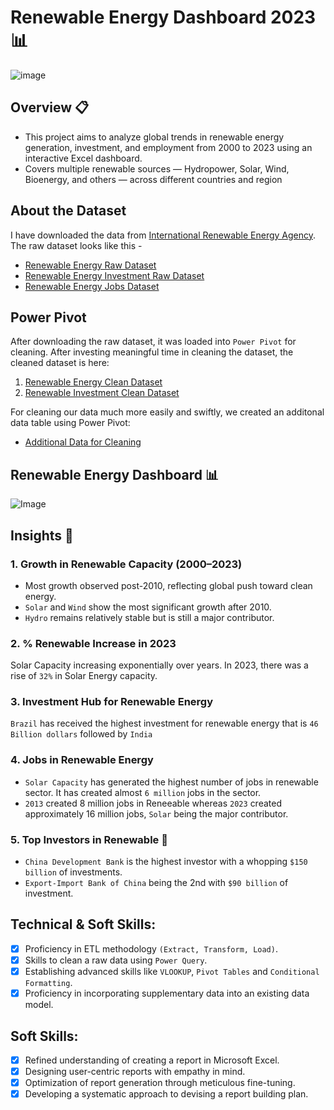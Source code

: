 # Renewable Energy Dashboard 2023 📊
![image](https://github.com/user-attachments/assets/3e679c64-1257-4d67-ab6f-0f32d9dee2d7)

## Overview 📋
* This project aims to analyze global trends in renewable energy generation, investment, and employment from 2000 to 2023 using an interactive Excel dashboard.
* Covers multiple renewable sources — Hydropower, Solar, Wind, Bioenergy, and others — across different countries and region

## About the Dataset 
I have downloaded the data from [International Renewable Energy Agency]('https://www.irena.org/Data/').
The raw dataset looks like this - 

* [Renewable Energy Raw Dataset](https://github.com/YatinShekhar/Renewable-Energy-Analysis/blob/main/raw-files/Renewable%20Energy%20Raw%20Dataset.xlsx)
*  [Renewable Energy Investment Raw Dataset](https://github.com/YatinShekhar/Renewable-Energy-Analysis/blob/main/raw-files/Renewable%20Investments%20Raw%20Dataset.xlsx)
* [Renewable Energy Jobs Dataset](https://github.com/YatinShekhar/Renewable-Energy-Analysis/blob/main/raw-files/Renewable%20Energy%20Jobs%20Dataset.xlsx)

## Power Pivot 
After downloading the raw dataset, it was loaded into `Power Pivot` for cleaning. After investing meaningful time in cleaning the dataset, 
the cleaned dataset is here:

1. [Renewable Energy Clean Dataset](https://github.com/YatinShekhar/Renewable-Energy-Analysis/blob/main/clean-files/Additonal%20Data%20For%20Cleaning.xlsx)
2. [Renewable Investment Clean Dataset](https://github.com/YatinShekhar/Renewable-Energy-Analysis/blob/main/clean-files/Renewable%20Investments%20Clean%20Dataset.xlsx)

For cleaning our data much more easily and swiftly, we created an additonal data table using Power Pivot:
* [Additional Data for Cleaning](https://github.com/YatinShekhar/Renewable-Energy-Analysis/blob/main/clean-files/Additonal%20Data%20For%20Cleaning.xlsx)

## Renewable Energy Dashboard 📊
![Image](https://github.com/user-attachments/assets/b2ad4c0b-1f73-4e15-9ec2-75d0f57e2a9c)

## Insights 🔎

### 1. Growth in Renewable Capacity (2000–2023)

* Most growth observed post-2010, reflecting global push toward clean energy.
* `Solar` and `Wind` show the most significant growth after 2010.
* `Hydro` remains relatively stable but is still a major contributor.

### 2. % Renewable Increase in 2023

Solar Capacity increasing exponentially over years. In 2023, there was a rise of `32%` in Solar Energy capacity.


### 3. Investment Hub for Renewable Energy

`Brazil` has received the highest investment for renewable energy that is `46 Billion dollars` followed by `India`

### 4. Jobs in Renewable Energy

* `Solar Capacity` has generated the highest number of jobs in renewable sector. It has created almost `6 million` jobs in the sector.
* `2013` created 8 million jobs in Reneeable whereas `2023` created approximately 16 million jobs, `Solar` being the major contributor.

### 5. Top Investors in Renewable 🏦
* `China Development Bank` is the highest investor with a whopping `$150 billion` of investments.
* `Export-Import Bank of China` being the 2nd with `$90 billion` of investment.



## Technical & Soft Skills:
- [x]	Proficiency in ETL methodology `(Extract, Transform, Load)`.
- [x]	Skills to clean a raw data using `Power Query`.
- [x]	Establishing advanced skills like `VLOOKUP`, `Pivot Tables` and `Conditional Formatting`.
- [x]	Proficiency in incorporating supplementary data into an existing data model.

## Soft Skills:
- [x]	Refined understanding of creating a report in Microsoft Excel.
- [x]	Designing user-centric reports with empathy in mind.
- [x]	Optimization of report generation through meticulous fine-tuning.
- [x]	Developing a systematic approach to devising a report building plan.

